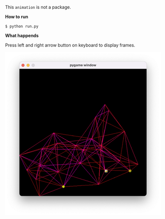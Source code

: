 This `animation` is not a package.

**How to run**

```
$ python run.py
```

**What happends**

Press left and right arrow button on keyboard to display frames.

![Screenshot](./screenshot.png)
